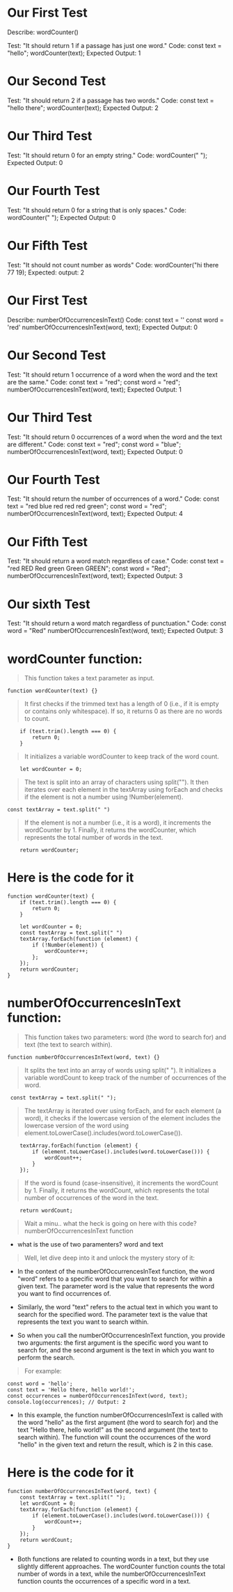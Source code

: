 # Our First Test
Describe: wordCounter()

Test: "It should return 1 if a passage has just one word."
Code:
const text = "hello";
wordCounter(text);
Expected Output: 1


# Our Second Test
Test: "It should return 2 if a passage has two words."
Code:
const text = "hello there";
wordCounter(text);
Expected Output: 2

# Our Third Test
Test: "It should return 0 for an empty string."
Code: wordCounter(" ");
Expected Output: 0


# Our Fourth Test
Test: "It should return 0 for a string that is only spaces."
Code: wordCounter("            ");
Expected Output: 0


# Our Fifth Test
Test: "It should not count number as words"
Code: wordCounter("hi there 77 19);
Expected: output: 2


# Our First Test
Describe: numberOfOccurrencesInText()
Code: 
const text = ''
const word = 'red'
numberOfOccurrencesInText(word, text);
Expected Output: 0


# Our Second Test
Test: "It should return 1 occurrence of a word when the word and the text are the same."
Code:
const text = "red";
const word = "red";
numberOfOccurrencesInText(word, text);
Expected Output: 1


# Our Third Test
Test: "It should return 0 occurrences of a word when the word and the text are different."
Code:
const text = "red";
const word = "blue";
numberOfOccurrencesInText(word, text);
Expected Output: 0


# Our Fourth Test
Test: "It should return the number of occurrences of a word."
Code:
const text = "red blue red red red green";
const word = "red";
numberOfOccurrencesInText(word, text);
Expected Output: 4


# Our Fifth Test
Test: "It should return a word match regardless of case."
Code:
const text = "red RED Red green Green GREEN";
const word = "Red";
numberOfOccurrencesInText(word, text);
Expected Output: 3


# Our sixth Test
Test: "It should return a word match regardless of punctuation."
Code:
const word = "Red"
numberOfOccurrencesInText(word, text);
Expected Output: 3




# wordCounter function:

> This function takes a text parameter as input.
```
function wordCounter(text) {}
```
> It first checks if the trimmed text has a length of 0 (i.e., if it is empty or contains only whitespace). If so, it returns 0 as there are no words to count.
```
    if (text.trim().length === 0) {
        return 0;
    }
```
> It initializes a variable wordCounter to keep track of the word count.
```
    let wordCounter = 0;
```
> The text is split into an array of characters using split("").
> It then iterates over each element in the textArray using forEach and checks if the element is not a number using !Number(element).
```
const textArray = text.split(" ")
```
> If the element is not a number (i.e., it is a word), it increments the wordCounter by 1.
> Finally, it returns the wordCounter, which represents the total number of words in the text.

```
    return wordCounter;
```

# Here is the code for it
```
function wordCounter(text) {
    if (text.trim().length === 0) {
        return 0;
    }

    let wordCounter = 0;
    const textArray = text.split(" ")
    textArray.forEach(function (element) {
        if (!Number(element)) {
            wordCounter++;
        };
    });
    return wordCounter;
}

```

# numberOfOccurrencesInText function:

> This function takes two parameters: word (the word to search for) and text (the text to search within).

```
function numberOfOccurrencesInText(word, text) {}
```
> It splits the text into an array of words using split(" ").
It initializes a variable wordCount to keep track of the number of occurrences of the word.
```
 const textArray = text.split(" ");
```

> The textArray is iterated over using forEach, and for each element (a word), it checks if the lowercase version of the element includes the lowercase version of the word using element.toLowerCase().includes(word.toLowerCase()).

```
    textArray.forEach(function (element) {
        if (element.toLowerCase().includes(word.toLowerCase())) {
            wordCount++;
        }
    });
```
> If the word is found (case-insensitive), it increments the wordCount by 1.
> Finally, it returns the wordCount, which represents the total number of occurrences of the word in the text.
```
    return wordCount;
```

> Wait a minu.. what the heck is going on here with this code? numberOfOccurrencesInText function
- what is the use of two paramenters? word and text
> Well, let dive deep into it and unlock the mystery story of it:

- In the context of the numberOfOccurrencesInText function, the word "word" refers to a specific word that you want to search for within a given text. The parameter word is the value that represents the word you want to find occurrences of.

- Similarly, the word "text" refers to the actual text in which you want to search for the specified word. The parameter text is the value that represents the text you want to search within.

- So when you call the numberOfOccurrencesInText function, you provide two arguments: the first argument is the specific word you want to search for, and the second argument is the text in which you want to perform the search.
> For example:
```
const word = 'hello';
const text = 'Hello there, hello world!';
const occurrences = numberOfOccurrencesInText(word, text);
console.log(occurrences); // Output: 2

```
- In this example, the function numberOfOccurrencesInText is called with the word "hello" as the first argument (the word to search for) and the text "Hello there, hello world!" as the second argument (the text to search within). The function will count the occurrences of the word "hello" in the given text and return the result, which is 2 in this case.

# Here is the code for it
```
function numberOfOccurrencesInText(word, text) {
    const textArray = text.split(" ");
    let wordCount = 0;
    textArray.forEach(function (element) {
        if (element.toLowerCase().includes(word.toLowerCase())) {
            wordCount++;
        }
    });
    return wordCount;
}
```

- Both functions are related to counting words in a text, but they use slightly different approaches. The wordCounter function counts the total number of words in a text, while the numberOfOccurrencesInText function counts the occurrences of a specific word in a text.